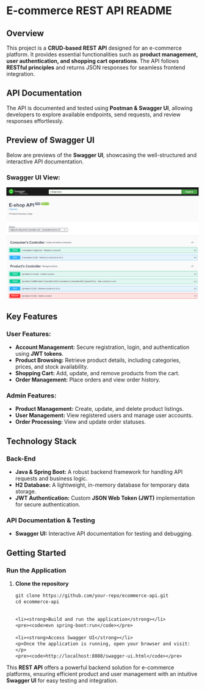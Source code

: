 <h1>E-commerce REST API README</h1>

<h2>Overview</h2>
<p>This project is a <strong>CRUD-based REST API</strong> designed for an e-commerce platform. It provides essential functionalities such as <strong>product management, user authentication, and shopping cart operations</strong>. The API follows <strong>RESTful principles</strong> and returns JSON responses for seamless frontend integration.</p>

<h2>API Documentation</h2>
<p>The API is documented and tested using <strong>Postman & Swagger UI</strong>, allowing developers to explore available endpoints, send requests, and review responses effortlessly.</p>

<h2>Preview of Swagger UI</h2>
<p>Below are previews of the <strong>Swagger UI</strong>, showcasing the well-structured and interactive API documentation.</p>

<h3>Swagger UI View:</h3>
<img src="./assets/swaggerUI.PNG" alt="Swagger UI Screenshot"/>

<h2>Key Features</h2>

<h3>User Features:</h3>
<ul>
    <li><strong>Account Management:</strong> Secure registration, login, and authentication using <strong>JWT tokens</strong>.</li>
    <li><strong>Product Browsing:</strong> Retrieve product details, including categories, prices, and stock availability.</li>
    <li><strong>Shopping Cart:</strong> Add, update, and remove products from the cart.</li>
    <li><strong>Order Management:</strong> Place orders and view order history.</li>
</ul>

<h3>Admin Features:</h3>
<ul>
    <li><strong>Product Management:</strong> Create, update, and delete product listings.</li>
    <li><strong>User Management:</strong> View registered users and manage user accounts.</li>
    <li><strong>Order Processing:</strong> View and update order statuses.</li>
</ul>

<h2>Technology Stack</h2>

<h3>Back-End</h3>
<ul>
    <li><strong>Java & Spring Boot:</strong> A robust backend framework for handling API requests and business logic.</li>
    <li><strong>H2 Database:</strong> A lightweight, in-memory database for temporary data storage.</li>
    <li><strong>JWT Authentication:</strong> Custom <strong>JSON Web Token (JWT)</strong> implementation for secure authentication.</li>
</ul>

<h3>API Documentation & Testing</h3>
<ul>
    <li><strong>Swagger UI:</strong> Interactive API documentation for testing and debugging.</li>
</ul>

<h2>Getting Started</h2>

<h3>Run the Application</h3>
<ol>
    <li><strong>Clone the repository</strong></li>
    <pre><code>git clone https://github.com/your-repo/ecommerce-api.git
cd ecommerce-api
    </code></pre>

    <li><strong>Build and run the application</strong></li>
    <pre><code>mvn spring-boot:run</code></pre>

    <li><strong>Access Swagger UI</strong></li>
    <p>Once the application is running, open your browser and visit:</p>
    <pre><code>http://localhost:8080/swagger-ui.html</code></pre>
</ol>

<p>This <strong>REST API</strong> offers a powerful backend solution for e-commerce platforms, ensuring efficient product and user management with an intuitive <strong>Swagger UI</strong> for easy testing and integration.</p>
